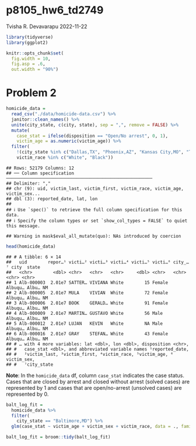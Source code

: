 p8105_hw6_td2749
================
Tvisha R. Devavarapu
2022-11-22

``` r
library(tidyverse)
library(ggplot2)

knitr::opts_chunk$set(
  fig.width = 10,
  fig.asp = .6,
  out.width = "90%")
```

# Problem 2

``` r
homicide_data = 
  read_csv("./data/homicide-data.csv") %>%
  janitor::clean_names() %>% 
  unite(city_state, c(city, state), sep = ",", remove = FALSE) %>% 
  mutate(
    case_stat = ifelse(disposition == "Open/No arrest", 0, 1),
    victim_age = as.numeric(victim_age)) %>% 
  filter(
    !(city_state %in% c("Dallas,TX", "Phoenix,AZ", "Kansas City,MO", "Tulsa,AL")),
    victim_race %in% c("White", "Black"))
```

    ## Rows: 52179 Columns: 12
    ## ── Column specification ────────────────────────────────────────────────────────
    ## Delimiter: ","
    ## chr (9): uid, victim_last, victim_first, victim_race, victim_age, victim_sex...
    ## dbl (3): reported_date, lat, lon
    ## 
    ## ℹ Use `spec()` to retrieve the full column specification for this data.
    ## ℹ Specify the column types or set `show_col_types = FALSE` to quiet this message.

    ## Warning in mask$eval_all_mutate(quo): NAs introduced by coercion

``` r
head(homicide_data)
```

    ## # A tibble: 6 × 14
    ##   uid        repor…¹ victi…² victi…³ victi…⁴ victi…⁵ victi…⁶ city_…⁷ city  state
    ##   <chr>        <dbl> <chr>   <chr>   <chr>     <dbl> <chr>   <chr>   <chr> <chr>
    ## 1 Alb-000003  2.01e7 SATTER… VIVIANA White        15 Female  Albuqu… Albu… NM   
    ## 2 Alb-000005  2.01e7 MULA    VIVIAN  White        72 Female  Albuqu… Albu… NM   
    ## 3 Alb-000006  2.01e7 BOOK    GERALD… White        91 Female  Albuqu… Albu… NM   
    ## 4 Alb-000009  2.01e7 MARTIN… GUSTAVO White        56 Male    Albuqu… Albu… NM   
    ## 5 Alb-000012  2.01e7 LUJAN   KEVIN   White        NA Male    Albuqu… Albu… NM   
    ## 6 Alb-000016  2.01e7 GRAY    STEFAN… White        43 Female  Albuqu… Albu… NM   
    ## # … with 4 more variables: lat <dbl>, lon <dbl>, disposition <chr>,
    ## #   case_stat <dbl>, and abbreviated variable names ¹​reported_date,
    ## #   ²​victim_last, ³​victim_first, ⁴​victim_race, ⁵​victim_age, ⁶​victim_sex,
    ## #   ⁷​city_state

**Note**: In the `homicide_data` df, column `case_stat` indicates the
case status. Cases that are closed by arrest and closed without arrest
(solved cases) are represented by 1 and cases that are open/no-arrest
(unsolved cases) are represented by 0.

``` r
balt_log_fit = 
  homicide_data %>% 
  filter(
    city_state == "Baltimore,MD") %>% 
  glm(case_stat ~ victim_age + victim_sex + victim_race, data = ., family = binomial())

balt_log_fit = broom::tidy(balt_log_fit)
```
